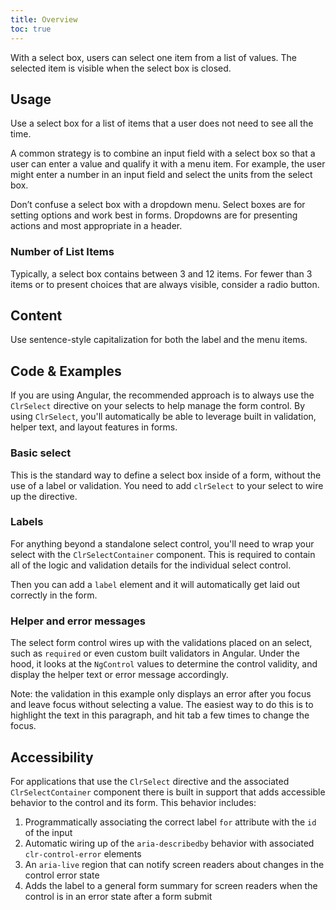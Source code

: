 ```yaml
---
title: Overview
toc: true
---
```


With a select box, users can select one item from a list of values. The selected item is visible when the select box is closed.

## Usage

Use a select box for a list of items that a user does not need to see all the time.

A common strategy is to combine an input field with a select box so that a user can enter a value and qualify it with a menu item. For example, the user might enter a number in an input field and select the units from the select box.

Don’t confuse a select box with a dropdown menu. Select boxes are for setting options and work best in forms. Dropdowns are for presenting actions and most appropriate in a header.

### Number of List Items

Typically, a select box contains between 3 and 12 items. For fewer than 3 items or to present choices that are always visible, consider a radio button.

## Content

Use sentence-style capitalization for both the label and the menu items.

## Code & Examples

If you are using Angular, the recommended approach is to always use the `ClrSelect` directive on your selects to help manage the form control. By using `ClrSelect`, you'll automatically be able to leverage built in validation, helper text, and layout features in forms.

### Basic select

This is the standard way to define a select box inside of a form, without the use of a label or validation. You need to add `clrSelect` to your select to wire up the directive.

<doc-demo src="/demos/select/basic-ng.html" demo="/demos/select/basic-css.html" />

### Labels

For anything beyond a standalone select control, you'll need to wrap your select with the `ClrSelectContainer` component. This is required to contain all of the logic and validation details for the individual select control.

Then you can add a `label` element and it will automatically get laid out correctly in the form.

<doc-demo src="/demos/select/label-ng.html" demo="/demos/select/label-css.html" />

### Helper and error messages

The select form control wires up with the validations placed on an select, such as `required` or even custom built validators in Angular. Under the hood, it looks at the `NgControl` values to determine the control validity, and display the helper text or error message accordingly.

Note: the validation in this example only displays an error after you focus and leave focus without selecting a value. The easiest way to do this is to highlight the text in this paragraph, and hit tab a few times to change the focus.

<doc-demo src="/demos/select/helper-ng.html" demo="/demos/select/helper-css.html" />

## Accessibility

For applications that use the `ClrSelect` directive and the associated `ClrSelectContainer` component there is built in support that adds accessible behavior to the control and its form. This behavior includes:

1. Programmatically associating the correct label `for` attribute with the `id` of the input
2. Automatic wiring up of the `aria-describedby` behavior with associated `clr-control-error` elements
3. An `aria-live` region that can notify screen readers about changes in the control error state
4. Adds the label to a general form summary for screen readers when the control is in an error state after a form submit
